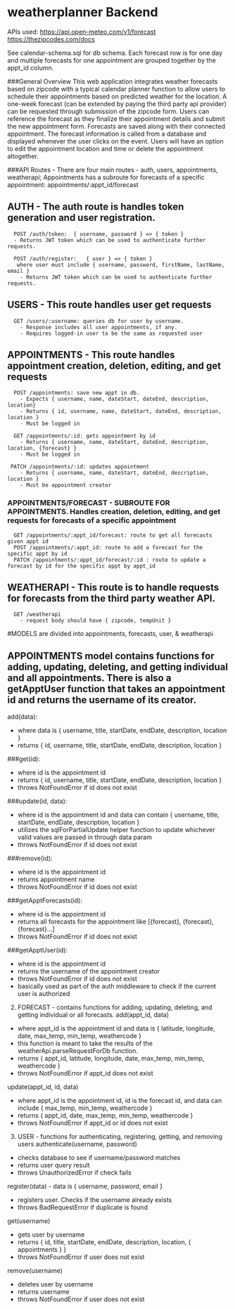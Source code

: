 # weatherplanner Backend

APIs used: 
https://api.open-meteo.com/v1/forecast
https://thezipcodes.com/docs

See calendar-schema.sql for db schema. Each forecast row is for one day and multiple forecasts for one appointment are grouped together by the appt_id column.

###General Overview
This web application integrates weather forecasts based on zipcode with a typical calendar planner function to allow users to schedule their appointments based on predicted weather for the location. A one-week forecast (can be extended by paying the third party api provider) can be requested through submission of the zipcode form. Users can reference the forecast as they finalize their appointment details and submit the new appointment form. Forecasts are saved along with their connected appointment. The forecast information is called from a database and displayed whenever the user clicks on the event. Users will have an option to edit the appointment location and time or delete the appointment altogether. 

###API Routes - There are four main routes - auth, users, appointments, weatherapi; Appointments has a subroute for forecasts of a specific appointment: appointments/:appt_id/forecast 

##  AUTH - The auth route is handles token generation and user registration.
      POST /auth/token:  { username, password } => { token }
      - Returns JWT token which can be used to authenticate further requests.
    
      POST /auth/register:   { user } => { token }
       where user must include { username, password, firstName, lastName, email }
        - Returns JWT token which can be used to authenticate further requests.

##  USERS - This route handles user get requests
      GET /users/:username: queries db for user by username. 
        - Response includes all user appointments, if any.
        - Requires logged-in user to be the same as requested user
    
## APPOINTMENTS - This route handles appointment creation, deletion, editing, and get requests
      POST /appointments: save new appt in db. 
        - Expects { username, name, dateStart, dateEnd, description, location} 
        - Returns { id, username, name, dateStart, dateEnd, description, location }
        - Must be logged in
    
      GET /appointments/:id: gets appointment by id 
        - Returns { username, name, dateStart, dateEnd, description, location, {forecast} }
        - Must be logged in
    
     PATCH /appointments/:id: updates appointment 
        - Returns { username, name, dateStart, dateEnd, description, location }
        - Must be appointment creator
    
###  APPOINTMENTS/FORECAST - SUBROUTE FOR APPOINTMENTS. Handles creation, deletion, editing, and get requests for forecasts of a specific appointment
      GET /appointments/:appt_id/forecast: route to get all forecasts given appt id
      POST /appointments/:appt_id: route to add a forecast for the specific appt by id
      PATCH /appointments/:appt_id/forecast/:id : route to update a forecast by id for the specific appt by appt_id
    
## WEATHERAPI - This route is to handle requests for forecasts from the third party weather API.
      GET /weatherapi
        - request body should have { zipcode, tempUnit }

#MODELS are divided into appointments, forecasts, user, & weatherapi
## APPOINTMENTS model contains functions for adding, updating, deleting, and getting individual and all appointments. There is also a getApptUser function that takes an appointment id and returns the username of its creator.
 add(data): 
 - where data is { username, title, startDate, endDate, description, location } 
 - returns { id, username, title, startDate, endDate, description, location }
 
 ###get(id): 
 - where id is the appointment id
 - returns { id, username, title, startDate, endDate, description, location } 
 - throws NotFoundError if id does not exist
 
###update(id, data):
 - where id is the appointment id and data can contain { username, title, startDate, endDate, description, location }
 - utilizes the sqlForPartialUpdate helper function to update whichever valid values are passed in through data param
 - throws NotFoundError if id does not exist

###remove(id):
 - where id is the appointment id
 - returns appointment name
 - throws NotFoundError if id does not exist

###getApptForecasts(id):
 - where id is the appointment id
 - returns all forecasts for the appointment like [{forecast}, {forecast}, {forecast}...]
 - throws NotFoundError if id does not exist

###getApptUser(id):
 - where id is the appointment id
 - returns the username of the appointment creator
 - throws NotFoundError if id does not exist
 - basically used as part of the auth middleware to check if the current user is authorized

2) FORECAST - contains functions for adding, updating, deleting, and getting individual or all forecasts.
add(appt_id, data)
- where appt_id is the appointment id and data is { latitude, longitude, date, max_temp, min_temp, weathercode }
- this function is meant to take the results of the weatherApi.parseRequestForDb function. 
- returns { appt_id, latitude, longitude, date, max_temp, min_temp, weathercode }
- throws NotFoundError if appt_id does not exist

update(appt_id, id, data)
- where appt_id is the appointment id, id is the forecast id, and data can include { max_temp, min_temp, weathercode }
- returns { appt_id, date, max_temp, min_temp, weathercode }
- throws NotFoundError if appt_id or id does not exist

3) USER - functions for authenticating, registering, getting, and removing users
authenticate(username, password)
- checks database to see if username/password matches
- returns user query result
- throws UnauthorizedError if check fails

register(data) - data is { username, password, email }
- registers user. Checks if the username already exists
- throws BadRequestError if duplicate is found

get(username)
- gets user by username
- returns { id, title, startDate, endDate, description, location, { appointments } }
- throws NotFoundError if user does not exist

remove(username)
- deletes user by username
- returns username
- throws NotFoundError if user does not exist
